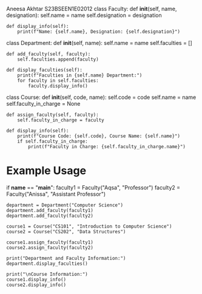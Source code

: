 Aneesa Akhtar S23BSEEN1E02012
class Faculty:
    def __init__(self, name, designation):
        self.name = name
        self.designation = designation

    def display_info(self):
        print(f"Name: {self.name}, Designation: {self.designation}")

class Department:
    def __init__(self, name):
        self.name = name
        self.faculties = []

    def add_faculty(self, faculty):
        self.faculties.append(faculty)

    def display_faculties(self):
        print(f"Faculties in {self.name} Department:")
        for faculty in self.faculties:
            faculty.display_info()

class Course:
    def __init__(self, code, name):
        self.code = code
        self.name = name
        self.faculty_in_charge = None

    def assign_faculty(self, faculty):
        self.faculty_in_charge = faculty

    def display_info(self):
        print(f"Course Code: {self.code}, Course Name: {self.name}")
        if self.faculty_in_charge:
            print(f"Faculty in Charge: {self.faculty_in_charge.name}")

# Example Usage
if __name__ == "__main__":
    faculty1 = Faculty("Aqsa", "Professor")
    faculty2 = Faculty("Anissa", "Assistant Professor")

    department = Department("Computer Science")
    department.add_faculty(faculty1)
    department.add_faculty(faculty2)

    course1 = Course("CS101", "Introduction to Computer Science")
    course2 = Course("CS202", "Data Structures")

    course1.assign_faculty(faculty1)
    course2.assign_faculty(faculty2)

    print("Department and Faculty Information:")
    department.display_faculties()

    print("\nCourse Information:")
    course1.display_info()
    course2.display_info()
